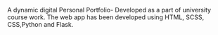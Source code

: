 A dynamic digital Personal Portfolio- Developed as a part of university course work. The web app has been developed using HTML, SCSS, CSS,Python and Flask.
